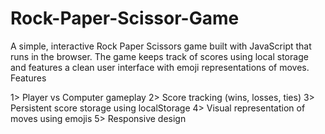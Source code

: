 # Rock-Paper-Scissor-Game
  A simple, interactive Rock Paper Scissors game built with JavaScript that runs in the browser. The game keeps track of scores using local storage and features a clean user 
  interface with emoji representations of moves.
  Features
  
1>  Player vs Computer gameplay
2>  Score tracking (wins, losses, ties)
3> Persistent score storage using localStorage
4> Visual representation of moves using emojis
5> Responsive design
